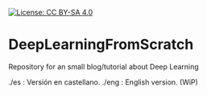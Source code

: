 
[![License: CC BY-SA 4.0](https://licensebuttons.net/l/by-sa/4.0/80x15.png)](https://creativecommons.org/licenses/by-sa/4.0/)


# DeepLearningFromScratch
Repository for an small blog/tutorial about Deep Learning

./es  : Versión en castellano.
./eng : English version. (WiP)


